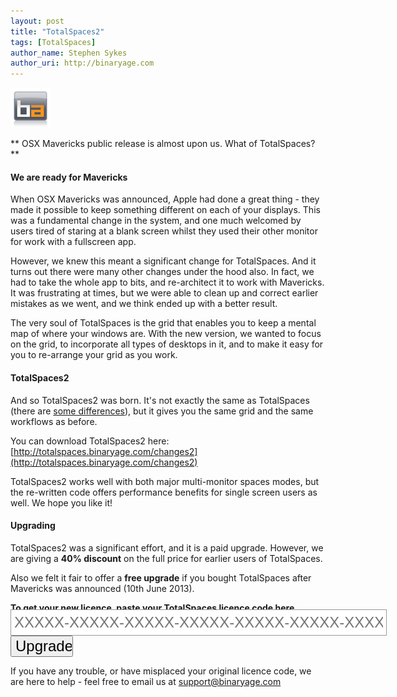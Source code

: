 ```yaml
---
layout: post
title: "TotalSpaces2"
tags: [TotalSpaces]
author_name: Stephen Sykes
author_uri: http://binaryage.com
---
```


<img src="/shared/img/icons/binaryage-badge-64.png" class="intro-icon"/>

** OSX Mavericks public release is almost upon us. What of TotalSpaces? **

#### We are ready for Mavericks

When OSX Mavericks was announced, Apple had done a great thing - they made it possible to keep something different on each of your displays. This was a fundamental change in the system, and one much welcomed by users tired of staring at a blank screen whilst they used their other monitor for work with a fullscreen app.

However, we knew this meant a significant change for TotalSpaces. And it turns out there were many other changes under the hood also. In fact, we had to take the whole app to bits, and re-architect it to work with Mavericks. It was frustrating at times, but we were able to clean up and correct earlier mistakes as we went, and we think ended up with a better result.

The very soul of TotalSpaces is the grid that enables you to keep a mental map of where your windows are. With the new version, we wanted to focus on the grid, to incorporate all types of desktops in it, and to make it easy for you to re-arrange your grid as you work.

#### TotalSpaces2

And so TotalSpaces2 was born. It's not exactly the same as TotalSpaces (there are [some differences](http://totalspaces.binaryage.com/differences2)), but it gives you the same grid and the same workflows as before.

You can download TotalSpaces2 here:
[http://totalspaces.binaryage.com/changes2](http://totalspaces.binaryage.com/changes2)

TotalSpaces2 works well with both major multi-monitor spaces modes, but the re-written code offers performance benefits for single screen users as well. We hope you like it!

#### Upgrading

TotalSpaces2 was a significant effort, and it is a paid upgrade. However, we are giving a **40% discount** on the full price for earlier users of TotalSpaces.

Also we felt it fair to offer a **free upgrade** if you bought TotalSpaces after Mavericks was announced (10th June 2013).

**To get your new licence, paste your TotalSpaces licence code here**

<form class="upgrade-form" action="http://api.binaryage.com/license/totalspaces/upgrade2" style="margin-top:-20px;">
  <input class="upgrade-input" style="width:590px;height:30px;border:1px solid #999999;padding:5px;font-size:24px;" id="lx" name="lx" type="text" placeholder="XXXXX-XXXXX-XXXXX-XXXXX-XXXXX-XXXXX-XXXXX-XXXXX">
  <input type="submit" class="upgrade-submit" style="width:100px;font-size:24px;" value="Upgrade">
</form>

If you have any trouble, or have misplaced your original licence code, we are here to help - feel free to email us at support@binaryage.com


